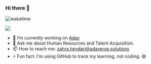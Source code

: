 ### Hi there 👋

![wakatime](https://wakatime.com/badge/user/018b4754-a476-4aec-a35d-0a4998468c56.svg)

<a href="https://wakatime.com"><img src="https://wakatime.com/share/@Heydari/f6821f8c-9e59-420e-b9cf-170af183c215.png" /></a>


- 🔭 I’m currently working on [Adav](https://adaverse.solutions/)
- 💬 Ask me about Human Resources and Talent Acquisition.
- 📫 How to reach me: zahra.heydari@adaverse.solutions
-  ⚡ Fun fact: I'm using GitHub to track my learning, not coding. 😄



<!--
**alanhamlett/alanhamlett** is a ✨ _special_ ✨ repository because its `README.md` (this file) appears on your GitHub profile.
<!--
**Zahrahy/Zahrahy** is a ✨ _special_ ✨ repository because its `README.md` (this file) appears on your GitHub profile.

Here are some ideas to get you started:

- 🔭 I’m currently working on ...
- 🌱 I’m currently learning ...
- 👯 I’m looking to collaborate on ...
- 🤔 I’m looking for help with ...
- 💬 Ask me about ...
- 📫 How to reach me: ...
- 😄 Pronouns: ...
- ⚡ Fun fact: ...
-->
